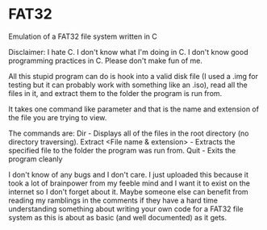 # FAT32
Emulation of a FAT32 file system written in C

Disclaimer: I hate C. I don't know what I'm doing in C. I don't know good programming practices in C. Please don't make fun of me.

All this stupid program can do is hook into a valid disk file (I used a .img for testing but it can probably work with something like an .iso), read all the files in it, and extract them to the folder the program is run from.

It takes one command like parameter and that is the name and extension of the file you are trying to view.

The commands are:
Dir - Displays all of the files in the root directory (no directory traversing).
Extract <File name & extension> - Extracts the specified file to the folder the program was run from.
Quit - Exits the program cleanly

I don't know of any bugs and I don't care. I just uploaded this because it took a lot of brainpower from my feeble mind and I want it to exist on the internet so I don't forget about it. Maybe someone else can benefit from reading my ramblings in the comments if they have a hard time understanding something about writing your own code for a FAT32 file system as this is about as basic (and well documented) as it gets.
